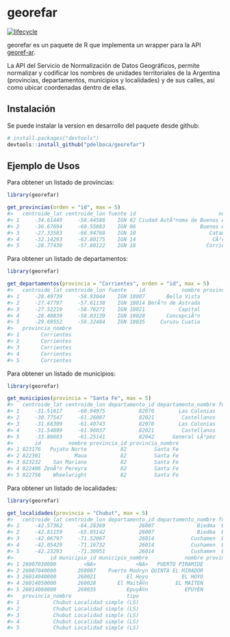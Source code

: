 
<!-- README.md is generated from README.Rmd. Please edit that file -->
georefar
========

[![lifecycle](https://img.shields.io/badge/lifecycle-experimental-orange.svg)](https://www.tidyverse.org/lifecycle/#experimental)

georefar es un paquete de R que implementa un wrapper para la API [georef-ar](https://georef-ar-api.readthedocs.io/es/latest/).

La API del Servicio de Normalización de Datos Geográficos, permite normalizar y codificar los nombres de unidades territoriales de la Argentina (provincias, departamentos, municipios y localidades) y de sus calles, así como ubicar coordenadas dentro de ellas.

Instalación
-----------

Se puede instalar la version en desarrollo del paquete desde github:

``` r
# install.packages("devtools")
devtools::install_github("pdelboca/georefar")
```

Ejemplo de Usos
---------------

Para obtener un listado de provincias:

``` r
library(georefar)

get_provincias(orden = "id", max = 5)
#>   centroide_lat centroide_lon fuente id                           nombre
#> 1     -34.61449     -58.44586    IGN 02 Ciudad AutÃ³noma de Buenos Aires
#> 2     -36.67694     -60.55883    IGN 06                     Buenos Aires
#> 3     -27.33583     -66.94768    IGN 10                        Catamarca
#> 4     -32.14293     -63.80175    IGN 14                         CÃ³rdoba
#> 5     -28.77430     -57.80122    IGN 18                       Corrientes
```

Para obtener un listado de departamentos:

``` r
library(georefar)

get_departamentos(provincia = "Corrientes", orden = "id", max = 5)
#>   centroide_lat centroide_lon fuente    id            nombre provincia_id
#> 1     -28.49739     -58.93044    IGN 18007       Bella Vista           18
#> 2     -27.47797     -57.61138    IGN 18014 BerÃ³n de Astrada           18
#> 3     -27.52219     -58.76271    IGN 18021           Capital           18
#> 4     -28.40839     -58.03139    IGN 18028       ConcepciÃ³n           18
#> 5     -29.69552     -58.32484    IGN 18035     Curuzu Cuatia           18
#>   provincia_nombre
#> 1       Corrientes
#> 2       Corrientes
#> 3       Corrientes
#> 4       Corrientes
#> 5       Corrientes
```

Para obtener un listado de municipios:

``` r
library(georefar)

get_municipios(provincia = "Santa Fe", max = 5)
#>   centroide_lat centroide_lon departamento_id departamento_nombre fuente
#> 1     -31.51617     -60.94975           82070        Las Colonias    IGN
#> 2     -30.77547     -61.26007           82021         Castellanos    IGN
#> 3     -31.68309     -61.40743           82070        Las Colonias    IGN
#> 4     -31.54899     -61.96037           82021         Castellanos    IGN
#> 5     -33.86683     -61.25141           82042      General LÃ³pez    IGN
#>       id         nombre provincia_id provincia_nombre
#> 1 823176   Pujato Norte           82         Santa Fe
#> 2 822301           Maua           82         Santa Fe
#> 3 823232    San Mariano           82         Santa Fe
#> 4 822406 ZenÃ³n Pereyra           82         Santa Fe
#> 5 822756    Wheelwright           82         Santa Fe
```

Para obtener un listado de localidades:

``` r
library(georefar)

get_localidades(provincia = "Chubut", max = 5)
#>   centroide_lat centroide_lon departamento_id departamento_nombre fuente
#> 1     -42.57362     -64.28369           26007              Biedma  BAHRA
#> 2     -42.81159     -65.05142           26007              Biedma  BAHRA
#> 3     -42.06797     -71.52067           26014            Cushamen  BAHRA
#> 4     -42.05429     -71.16732           26014            Cushamen  BAHRA
#> 5     -42.23293     -71.36951           26014            Cushamen  BAHRA
#>            id municipio_id municipio_nombre            nombre provincia_id
#> 1 26007030000         <NA>             <NA>   PUERTO PIRAMIDE           26
#> 2 26007040000       260007    Puerto Madryn QUINTA EL MIRADOR           26
#> 3 26014040000       260021          El Hoyo           EL HOYO           26
#> 4 26014050000       260028       El MaitÃ©n         EL MAITEN           26
#> 5 26014060000       260035          EpuyÃ©n            EPUYEN           26
#>   provincia_nombre                  tipo
#> 1           Chubut Localidad simple (LS)
#> 2           Chubut Localidad simple (LS)
#> 3           Chubut Localidad simple (LS)
#> 4           Chubut Localidad simple (LS)
#> 5           Chubut Localidad simple (LS)
```
